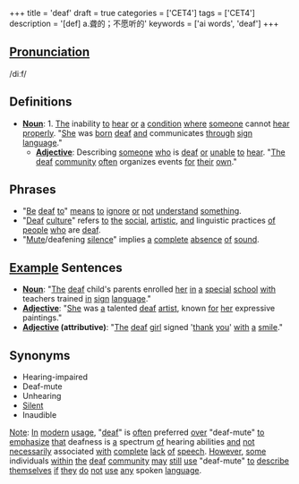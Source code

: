 +++
title = 'deaf'
draft = true
categories = ['CET4']
tags = ['CET4']
description = '[def] a.聋的；不愿听的'
keywords = ['ai words', 'deaf']
+++

## [Pronunciation](/post/pronunciation/)
/diːf/

## Definitions
- **[Noun](/post/noun/)**: 1. [The](/post/the/) inability [to](/post/to/) [hear](/post/hear/) [or](/post/or/) [a](/post/a/) [condition](/post/condition/) [where](/post/where/) [someone](/post/someone/) cannot [hear](/post/hear/) [properly](/post/properly/). "[She](/post/she/) was [born](/post/born/) [deaf](/post/deaf/) [and](/post/and/) communicates [through](/post/through/) [sign](/post/sign/) [language](/post/language/)."
   - **[Adjective](/post/adjective/)**: Describing [someone](/post/someone/) [who](/post/who/) is [deaf](/post/deaf/) [or](/post/or/) [unable](/post/unable/) [to](/post/to/) [hear](/post/hear/). "[The](/post/the/) [deaf](/post/deaf/) [community](/post/community/) [often](/post/often/) organizes events [for](/post/for/) [their](/post/their/) [own](/post/own/)."

## Phrases
- "[Be](/post/be/) [deaf](/post/deaf/) [to](/post/to/)" [means](/post/means/) [to](/post/to/) [ignore](/post/ignore/) [or](/post/or/) [not](/post/not/) [understand](/post/understand/) [something](/post/something/).
- "[Deaf](/post/deaf/) [culture](/post/culture/)" refers [to](/post/to/) [the](/post/the/) [social](/post/social/), [artistic](/post/artistic/), [and](/post/and/) linguistic practices [of](/post/of/) [people](/post/people/) [who](/post/who/) are [deaf](/post/deaf/).
- "[Mute](/post/mute/)/deafening [silence](/post/silence/)" implies [a](/post/a/) [complete](/post/complete/) [absence](/post/absence/) [of](/post/of/) [sound](/post/sound/).

## [Example](/post/example/) Sentences
- **[Noun](/post/noun/)**: "[The](/post/the/) [deaf](/post/deaf/) child's parents enrolled [her](/post/her/) [in](/post/in/) [a](/post/a/) [special](/post/special/) [school](/post/school/) [with](/post/with/) teachers trained [in](/post/in/) [sign](/post/sign/) [language](/post/language/)."
- **[Adjective](/post/adjective/)**: "[She](/post/she/) was [a](/post/a/) talented [deaf](/post/deaf/) [artist](/post/artist/), known [for](/post/for/) [her](/post/her/) expressive paintings."
- **[Adjective](/post/adjective/) (attributive)**: "[The](/post/the/) [deaf](/post/deaf/) [girl](/post/girl/) signed '[thank](/post/thank/) [you](/post/you/)' [with](/post/with/) [a](/post/a/) [smile](/post/smile/)."

## Synonyms
- Hearing-impaired
- Deaf-mute
- Unhearing
- [Silent](/post/silent/)
- Inaudible

[Note](/post/note/): [In](/post/in/) [modern](/post/modern/) [usage](/post/usage/), "[deaf](/post/deaf/)" is [often](/post/often/) preferred [over](/post/over/) "deaf-mute" [to](/post/to/) [emphasize](/post/emphasize/) [that](/post/that/) deafness is [a](/post/a/) spectrum [of](/post/of/) hearing abilities [and](/post/and/) [not](/post/not/) [necessarily](/post/necessarily/) associated [with](/post/with/) [complete](/post/complete/) [lack](/post/lack/) [of](/post/of/) [speech](/post/speech/). [However](/post/however/), [some](/post/some/) individuals [within](/post/within/) [the](/post/the/) [deaf](/post/deaf/) [community](/post/community/) [may](/post/may/) [still](/post/still/) [use](/post/use/) "deaf-mute" [to](/post/to/) [describe](/post/describe/) [themselves](/post/themselves/) [if](/post/if/) [they](/post/they/) [do](/post/do/) [not](/post/not/) [use](/post/use/) [any](/post/any/) spoken [language](/post/language/).
